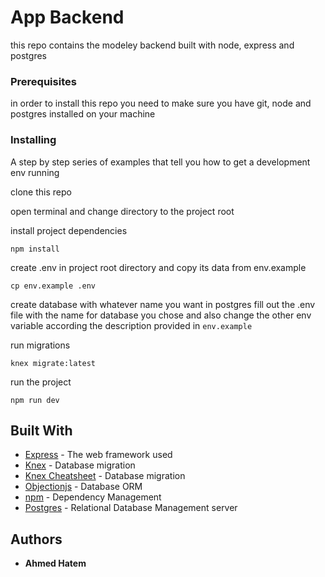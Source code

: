 # App Backend

this repo contains the modeley backend built with node, express and postgres

### Prerequisites

in order to install this repo you need to make sure you have git, node and postgres installed on your machine

### Installing

A step by step series of examples that tell you how to get a development env running

clone this repo

open terminal and change directory to the project root

install project dependencies

```
npm install
```

create .env in project root directory and copy its data from env.example

```
cp env.example .env
```

create database with whatever name you want in postgres
fill out the .env file with the name for database you chose and also change the other env variable according the description provided in `env.example`

run migrations

```
knex migrate:latest
```

run the project

```
npm run dev
```

## Built With

- [Express](https://expressjs.com/) - The web framework used
- [Knex](https://knexjs.org/) - Database migration
- [Knex Cheatsheet](https://devhints.io/knex) - Database migration
- [Objectionjs](https://vincit.github.io/objection.js/) - Database ORM
- [npm](https://www.npmjs.com/) - Dependency Management
- [Postgres](https://www.postgresql.org/) - Relational Database Management server

## Authors

- **Ahmed Hatem**
